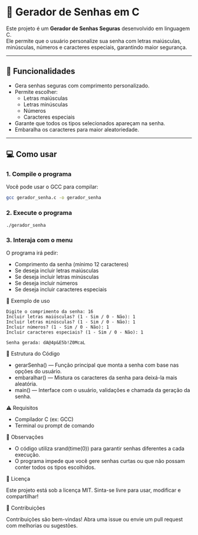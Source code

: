 # 🔐 Gerador de Senhas em C

Este projeto é um **Gerador de Senhas Seguras** desenvolvido em linguagem C.  
Ele permite que o usuário personalize sua senha com letras maiúsculas, minúsculas, números e caracteres especiais, garantindo maior segurança.

---

## 🚀 Funcionalidades

- Gera senhas seguras com comprimento personalizado.
- Permite escolher:
  - Letras maiúsculas
  - Letras minúsculas
  - Números
  - Caracteres especiais
- Garante que todos os tipos selecionados apareçam na senha.
- Embaralha os caracteres para maior aleatoriedade.

---

## 💻 Como usar

### 1. Compile o programa

Você pode usar o GCC para compilar:

```bash
gcc gerador_senha.c -o gerador_senha
```

### 2. Execute o programa

```
./gerador_senha
```

### 3. Interaja com o menu

O programa irá pedir:
- Comprimento da senha (mínimo 12 caracteres)
- Se deseja incluir letras maiúsculas
- Se deseja incluir letras minúsculas
- Se deseja incluir números
- Se deseja incluir caracteres especiais

🧠 Exemplo de uso

```
Digite o comprimento da senha: 16
Incluir letras maiúsculas? (1 - Sim / 0 - Não): 1
Incluir letras minúsculas? (1 - Sim / 0 - Não): 1
Incluir números? (1 - Sim / 0 - Não): 1
Incluir caracteres especiais? (1 - Sim / 0 - Não): 1

Senha gerada: dA@4p&E5b!Z0McaL
```

📂 Estrutura do Código

- gerarSenha() — Função principal que monta a senha com base nas opções do usuário.
- embaralhar() — Mistura os caracteres da senha para deixá-la mais aleatória.
- main() — Interface com o usuário, validações e chamada da geração da senha.

⚠️ Requisitos

- Compilador C (ex: GCC)
- Terminal ou prompt de comando

📌 Observações

- O código utiliza srand(time(0)) para garantir senhas diferentes a cada execução.
- O programa impede que você gere senhas curtas ou que não possam conter todos os tipos escolhidos.

📄 Licença

Este projeto está sob a licença MIT.
Sinta-se livre para usar, modificar e compartilhar!

🙌 Contribuições

Contribuições são bem-vindas!
Abra uma issue ou envie um pull request com melhorias ou sugestões.
